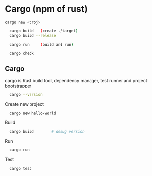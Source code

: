 # Cargo (npm of rust)

```sh
cargo new <proj>
```

```sh
  cargo build   (create ./target)
  cargo build --release

  cargo run     (build and run)

  cargo check
```

## Cargo

cargo is Rust build tool, dependency manager, test runner and project bootstrapper

```sh
  cargo --version
```

Create new project

```sh
  cargo new hello-world
```

Build

```sh
  cargo build        # debug version
```

Run

```sh
  cargo run
```

Test

```sh
  cargo test
```
